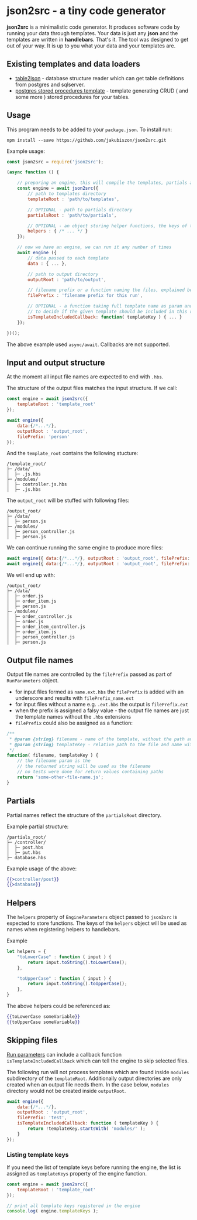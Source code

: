﻿# json2src - a tiny code generator
**json2src** is a minimalistic code generator. It produces software code by running your data through templates.
Your data is just any **json** and the templates are written in **handlebars**. That's it. The tool was designed to get out of your way. It is up to you what your data and your templates are.

## Existing templates and data loaders
 - [table2json](https://github.com/jakubiszon/table2json) - database structure reader which can get table definitions from postgres and sqlserver.
 - [postgres stored procedures template](https://github.com/jakubiszon/pg-stored-procedures-hbs) - template generating CRUD ( and some more ) stored procedures for your tables.

## Usage
This program needs to be added to your `package.json`. To install run:
```
npm install --save https://github.com/jakubiszon/json2src.git
```

Example usage:
```js
const json2src = require('json2src');

(async function () {

	// preparing an engine, this will compile the templates, partials and assign helpers
	const engine = await json2src({
		// path to templates directory
		templateRoot : 'path/to/templates',

		// OPTIONAL - path to partials directory
		partialsRoot : 'path/to/partials',

		// OPTIONAL - an object storing helper functions, the keys of the object will be used as helper names
		helpers : { /* ... */ }
	});

	// now we have an engine, we can run it any number of times
	await engine ({
		// data passed to each template
		data : { ... },

		// path to output directory
		outputRoot : 'path/to/output',

		// filename prefix or a function naming the files, explained below
		filePrefix : 'filename prefix for this run',

		// OPTIONAL - a function taking full template name as param and returning boolean
		// to decide if the given template should be included in this run
		isTemplateIncludedCallback: function( templateKey ) { ... }
	});

})();

```
The above example used `async/await`. Callbacks are not supported.

## Input and output structure
At the moment all input file names are expected to end with `.hbs`.

The structure of the output files matches the input structure.
If we call:
```js
const engine = await json2src({
	templateRoot : 'template_root'
});

await engine({
	data:{/*...*/},
	outputRoot : 'output_root',
	filePrefix: 'person'
});
```

And the `template_root` contains the following stucture:
```
/template_root/
├─ /data/
│  ├─ .js.hbs
├─ /modules/
│  ├─ controller.js.hbs
│  ├─ .js.hbs
```

The `output_root` will be stuffed with following files:
```
/output_root/
├─ /data/
│  ├─ person.js
├─ /modules/
│  ├─ person_controller.js
│  ├─ person.js
```

We can continue running the same engine to produce more files:
```js
await engine({ data:{/*...*/}, outputRoot : 'output_root', filePrefix: 'order' })
await engine({ data:{/*...*/}, outputRoot : 'output_root', filePrefix: 'order_item' })
```

We will end up with:
```
/output_root/
├─ /data/
│  ├─ order.js
│  ├─ order_item.js
│  ├─ person.js
├─ /modules/
│  ├─ order_controller.js
│  ├─ order.js
│  ├─ order_item_controller.js
│  ├─ order_item.js
│  ├─ person_controller.js
│  ├─ person.js
```

## Output file names
Output file names are controlled by the `filePrefix` passed as part of `RunParameters` object.
* for input files formed as `name.ext.hbs` the `filePrefix` is added with an underscore and results with `filePrefix_name.ext`
* for input files without a name e.g. `.ext.hbs` the output is `filePrefix.ext`
* when the prefix is assigned a falsy value - the output file names are just the template names without the `.hbs` extensions
* `filePrefix` could also be assigned as a function:
```js
/**
 * @param {string} filename - name of the template, without the path and .hbs extension
 * @param {string} templateKey - relative path to the file and name without extension, helps to distinguish files with same name in different directories
 */
function( filename, templateKey ) {
    // the filename param is the 
    // the returned string will be used as the filename
    // no tests were done for return values containing paths
    return 'some-other-file-name.js';
}
```

## Partials
Partial names reflect the structure of the `partialsRoot` directory.

Example partial structure:
```
/partials_root/
├─ /controller/
│  ├─ post.hbs
│  ├─ put.hbs
├─ database.hbs
```

Example usage of the above:
```hbs
{{>controller/post}}
{{>database}}
```

## Helpers
The `helpers` property of `EngineParameters` object passed to `json2src` is expected to store functions. The keys of the `helpers` object will be used as names when registering helpers to handlebars.

Example
```js
let helpers = {
	"toLowerCase" : function ( input ) {
		return input.toString().toLowerCase();
	},

	"toUpperCase" : function ( input ) {
		return input.toString().toUpperCase();
	},
}
```

The above helpers could be referenced as:
```hbs
{{toLowerCase someVariable}}
{{toUpperCase someVariable}}
```

## Skipping files
[Run parameters]((src/run-parameters.js)) can include a callback function `isTemplateIncludedCallback` which can tell the engine to skip selected files.

The following run will not process templates which are found inside `modules` subdirectory of the `templateRoot`. Additionally output directories are only created when an output file needs them. In the case below, `modules` directory would not be created inside `outputRoot`.
```js
await engine({
	data:{/*...*/},
	outputRoot : 'output_root',
	filePrefix: 'test',
	isTemplateIncludedCallback: function ( templateKey ) {
		return !templateKey.startsWith( 'modules/' );
	}
});
```

### Listing template keys
If you need the list of template keys before running the engine, the list is assigned as `templateKeys` property of the engine function.

```js
const engine = await json2src({
	templateRoot : 'template_root'
});

// print all template keys registered in the engine
console.log( engine.templateKeys );
```
